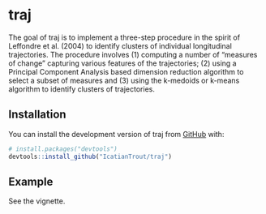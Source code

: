
<!-- README.md is generated from README.Rmd. Please edit that file -->

# traj

<!-- badges: start -->
<!-- badges: end -->

The goal of traj is to implement a three-step procedure in the spirit of
Leffondre et al. (2004) to identify clusters of individual longitudinal
trajectories. The procedure involves (1) computing a number of “measures
of change” capturing various features of the trajectories; (2) using a
Principal Component Analysis based dimension reduction algorithm to
select a subset of measures and (3) using the k-medoids or k-means
algorithm to identify clusters of trajectories.

## Installation

You can install the development version of traj from
[GitHub](https://github.com/) with:

``` r
# install.packages("devtools")
devtools::install_github("IcatianTrout/traj")
```

## Example

See the vignette.
